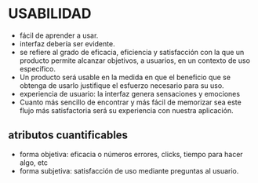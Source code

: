 # USABILIDAD
- fácil de aprender a usar.
- interfaz debería ser evidente.
- se refiere al grado de eficacia, eficiencia y satisfacción con la que un producto permite alcanzar objetivos, a usuarios, en un contexto de uso específico.
- Un producto será usable en la medida en que el beneficio que se obtenga de usarlo justifique el esfuerzo necesario para su uso.
- experiencia de usuario: la interfaz genera sensaciones y emociones
- Cuanto más sencillo de encontrar y más fácil de memorizar sea este flujo más satisfactoria será su experiencia con nuestra aplicación.
## atributos cuantificables
- forma objetiva: eficacia o números errores, clicks, tiempo para hacer algo, etc
- forma subjetiva: satisfacción de uso mediante preguntas al usuario.
